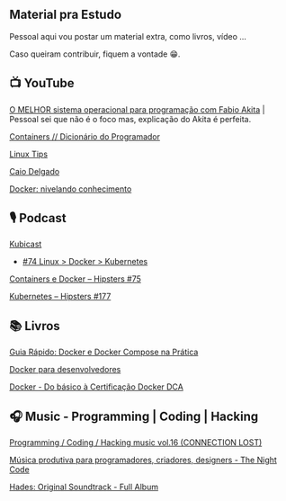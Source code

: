 Material pra Estudo
-
Pessoal aqui vou postar um material extra, como livros, vídeo ...

Caso queiram contribuir, fiquem a vontade 😁.

📺 YouTube
-
[O MELHOR sistema operacional para programação com Fabio Akita](https://youtu.be/kkbFqCNgFlE) | Pessoal sei que não é o foco mas, explicação do Akita é perfeita.

[Containers // Dicionário do Programador](https://youtu.be/-pUZBovqRcU)

[Linux Tips](https://youtube.com/c/LinuxTips)

[Caio Delgado](https://youtube.com/c/CaioDelgadoNew)

[Docker: nivelando conhecimento](https://youtu.be/hCMcQfGb4cA)

🎙️ Podcast
-
[Kubicast](https://getup.io/kubicast)
- [#74 Linux > Docker > Kubernetes](https://blog.getupcloud.com/kubicast-74-bfdd705cdb51)

[Containers e Docker – Hipsters #75](https://hipsters.tech/containers-e-docker-hipsters-75/)

[Kubernetes – Hipsters #177](https://hipsters.tech/kubernetes-hipsters-177/)

📚 Livros
-
[Guia Rápido: Docker e Docker Compose na Prática](https://leanpub.com/docker-e-docker-compose-na-pratica)

[Docker para desenvolvedores](https://leanpub.com/dockerparadesenvolvedores)

[Docker - Do básico à Certificação Docker DCA](https://leanpub.com/dockerdca)

🎧 Music - Programming | Coding | Hacking
-
[Programming / Coding / Hacking music vol.16 (CONNECTION LOST)](https://youtu.be/l9nh1l8ZIJQ)

[Música produtiva para programadores, criadores, designers - The Night Code](https://youtu.be/4pcNRDx6KrE)

[Hades: Original Soundtrack - Full Album](https://youtu.be/3GRKJ87S5cI)

